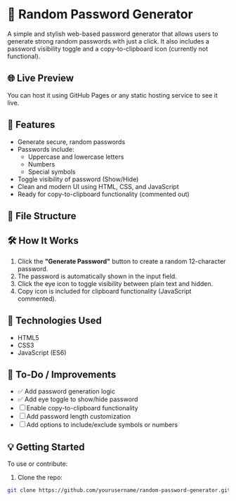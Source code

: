 # 🔐 Random Password Generator

A simple and stylish web-based password generator that allows users to generate strong random passwords with just a click. It also includes a password visibility toggle and a copy-to-clipboard icon (currently not functional).

## 🌐 Live Preview

You can host it using GitHub Pages or any static hosting service to see it live.

## 🚀 Features

- Generate secure, random passwords
- Passwords include:
  - Uppercase and lowercase letters
  - Numbers
  - Special symbols
- Toggle visibility of password (Show/Hide)
- Clean and modern UI using HTML, CSS, and JavaScript
- Ready for copy-to-clipboard functionality (commented out)

## 📁 File Structure




## 🛠️ How It Works

1. Click the **"Generate Password"** button to create a random 12-character password.
2. The password is automatically shown in the input field.
3. Click the eye icon to toggle visibility between plain text and hidden.
4. Copy icon is included for clipboard functionality (JavaScript commented).

## 🧠 Technologies Used

- HTML5
- CSS3
- JavaScript (ES6)

## 🔧 To-Do / Improvements

- ✅ Add password generation logic
- ✅ Add eye toggle to show/hide password
- ☐ Enable copy-to-clipboard functionality
- ☐ Add password length customization
- ☐ Add options to include/exclude symbols or numbers

## 💡 Getting Started

To use or contribute:

1. Clone the repo:

```bash
git clone https://github.com/yourusername/random-password-generator.git
